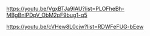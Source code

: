 https://youtu.be/VgxBTJa9IAU?list=PLOFheBh-MBgBnlPDpV_ObM2pF9bug1-q5

https://youtu.be/cVHew8L0cjw?list=RDWFeFUG-bEew
